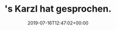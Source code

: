 ---
retweeted: false
source: <a href="https://mobile.twitter.com" rel="nofollow">Twitter Web App</a>
entities:
  hashtags: []
  symbols: []
  user_mentions: []
  urls:
  - url: https://t.co/znFjsvsA00
    expanded_url: https://twitter.com/ChMelcher/status/1150867090838106112
    display_url: twitter.com/ChMelcher/stat…
    indices:
    - '25'
    - '48'
display_text_range:
- '0'
- '48'
favorite_count: '1'
id_str: '1151110995437412353'
truncated: false
retweet_count: '0'
id: '1151110995437412353'
possibly_sensitive: false
created_at: Tue Jul 16 12:47:02 +0000 2019
favorited: false
full_text: "'s Karzl hat gesprochen."
lang: de
quote_url: https://twitter.com/ChMelcher/status/1150867090838106112
tags:
- pesos:twitter
date: '2019-07-16T12:47:02+00:00'
src: https://twitter.com/bascht/status/1151110995437412353
original_url: https://twitter.com/bascht/status/1151110995437412353
type: twitter_tweet
text: "'s Karzl hat gesprochen."
title: "'s Karzl hat gesprochen."

---